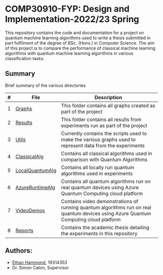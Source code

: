 # COMP30910-FYP: Design and Implementation-2022/23 Spring

This repository contains the code and documentation for a project on quantum machine learning algorithms used to write a thesis submitted in part fulfilment of the degree of BSc. (Hons.) in Computer Science. The aim of this project is to compare the performance of classical machine learning algorithms with quantum machine learning algorithms in various classification tasks.

## Summary

Brief summary of the various directories

| #   | File                                 | Description                                                                                                                          |
| --- | ------------------------------------ | ------------------------------------------------------------------------------------------------------------------------------------ |
| 1   | [Graphs](./Graphs)                   | This folder contains all graphs created as part of the project                                                                       |
| 2   | [Results](./Results)                 | This folder contains all results from experiments run as part of the project                                                         |
| 3   | [Utils](./Utils)                     | Currently contains the scripts used to make the various graphs used to represent data from the experiments                           |
| 4   | [ClassicalAlg](./ClassicalAlg)       | Contains all classical algorithms used in comparison with Quantum Algorithms                                                         |
| 5   | [LocalQuantumAlg](./LocalQuantumAlg) | Contains all locally run quantum algorithms used in experiments                                                                      |
| 6   | [AzureRuntimeAlg](./AzureRuntimeAlg) | Contains all quantum algorithms run on real quantum devices using Azure Quantum Computing cloud platform                             |
| 7   | [VideoDemos](./VideoDemos)           | Contains video demonstrations of running quantum algorithms run on real quantum devices using Azure Quantum Computing cloud platform |
| 8   | [Reports](./Report)                  | Contains the academic thesis detailing the experiments in this repository                                                            |

## Authors:

- [Ethan Hammond](https://github.com/ethanzebedee), 19314353
- Dr. Simon Caton, Supervisor
